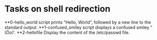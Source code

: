 # Tasks on shell redirection

**0-hello_world script prints “Hello, World”, followed by a new line to the standard output.
**1-confused_smiley script displays a confused smiley "(Ôo)'.
**2-hellofile Display the content of the /etc/passwd file.
